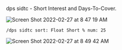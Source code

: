 dps sidtc - Short Interest and Days-To-Cover.

![Screen Shot 2022-02-27 at 8 47 19 AM](https://user-images.githubusercontent.com/85772166/155891459-c87929e3-6369-480f-b184-dae09ac8a4ad.png)

```
/dps sidtc sort: Float Short % num: 25
```

![Screen Shot 2022-02-27 at 8 49 42 AM](https://user-images.githubusercontent.com/85772166/155891509-4b37ff8a-80ae-4406-9a45-79563b03c403.png)

